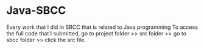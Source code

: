 # Java-SBCC
Every work that I did in SBCC that is related to Java programming
To access the full code that I submitted, go to project folder >> src folder >> go to sbcc folder >> click the src file.
